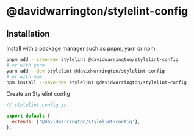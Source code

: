 # @davidwarrington/stylelint-config

## Installation

Install with a package manager such as pnpm, yarn or npm.

```bash
pnpm add --save-dev stylelint @davidwarrington/stylelint-config
# or with yarn
yarn add --dev stylelint @davidwarrington/stylelint-config
# or with npm
npm install --save-dev stylelint @davidwarrington/stylelint-config
```

Create an Stylelint config

```js
// stylelint.config.js

export default {
  extends: ['@davidwarrington/stylelint-config'],
};
```
